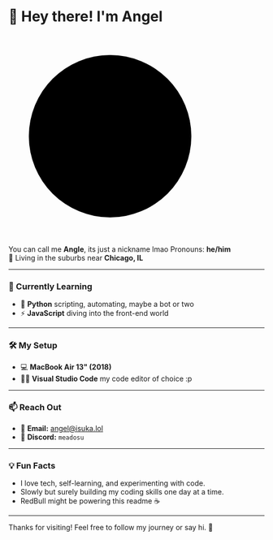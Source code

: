 # 👋 Hey there! I'm Angel
<html>
<svg width="400" height="400">
        <circle cx="200" cy="200" r="20"></circle>
        <circle cx="200" cy="200" r="40"></circle>
        <circle cx="200" cy="200" r="80"></circle>
        <circle cx="200" cy="200" r="120"></circle>
        <circle cx="200" cy="200" r="160"></circle>
      </svg>
</html>

You can call me **Angle**, its just a nickname lmao 
Pronouns: **he/him**  
📍 Living in the suburbs near **Chicago, IL**

---

### 🌱 Currently Learning
- 🐍 **Python**  scripting, automating, maybe a bot or two
- ⚡ **JavaScript**  diving into the front-end world

---

### 🛠️ My Setup
- 💻 **MacBook Air 13" (2018)**
- 🧑‍💻 **Visual Studio Code**  my code editor of choice :p

---

### 📫 Reach Out
- 📧 **Email:** [angel@isuka.lol](mailto:angel@isuka.lol)  
- 💬 **Discord:** `meadosu`

---

### 💡 Fun Facts
- I love tech, self-learning, and experimenting with code.
- Slowly but surely building my coding skills one day at a time.
- RedBull might be powering this readme ☕

---

Thanks for visiting! Feel free to follow my journey or say hi. 🚀
